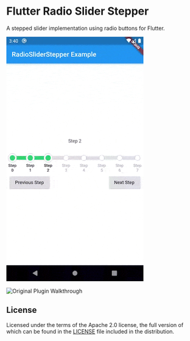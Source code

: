# Flutter Radio Slider Stepper

A stepped slider implementation using radio buttons for Flutter.

![Modded Demo](./demo.gif)

![Original Plugin Walkthrough](https://raw.githubusercontent.com/adaptant-labs/flutter_radio_slider/master/walkthrough.gif) 

## License
Licensed under the terms of the Apache 2.0 license, the full version of which can be found in the
[LICENSE](https://raw.githubusercontent.com/adaptant-labs/flutter_radio_slider/master/LICENSE) file included in the distribution.